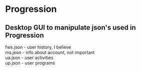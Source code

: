 # Progression

## Desktop GUI to manipulate json's used in Progression
fws.json - user history,  I believe  
ms.json - info about account, not important  
ua.json - user activities  
up.json - user programs  

